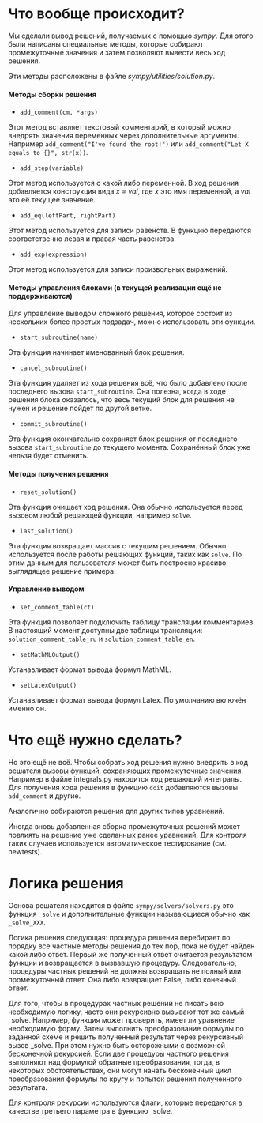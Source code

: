 # Что вообще происходит?

Мы сделали вывод решений, получаемых с помощью _sympy_. Для этого были написаны специальные методы, которые собирают промежуточные значения и затем позволяют вывести весь ход решения.

Эти методы расположены в файле _sympy/utilities/solution.py_. 

#### Методы сборки решения

- `add_comment(cm, *args)` 

Этот метод вставляет текстовый комментарий, в который можно внедрять значения переменных через дополнительные аргументы. Например `add_comment("I've found the root!")` или `add_comment("Let X equals to {}", str(x))`.

- `add_step(variable)`

Этот метод используется с какой либо переменной. В ход решения добавляется конструкция вида _x = val_, где _x_ это имя переменной, а _val_ это её текущее значение.

- `add_eq(leftPart, rightPart)`

Этот метод используется для записи равенств. В функцию передаются соответственно левая и правая часть равенства.

- `add_exp(expression)`

Этот метод используется для записи произвольных выражений.

#### Методы управления блоками (в текущей реализации ещё не поддерживаются)

Для управление выводом сложного решения, которое состоит из нескольких более простых подзадач, можно использовать эти функции.

- `start_subroutine(name)`

Эта функция начинает именованный блок решения.

- `cancel_subroutine()`

Эта функция удаляет из хода решения всё, что было добавлено после последнего вызова `start_subroutine`. Она полезна, когда в ходе решения блока оказалось, что весь текущий блок для решения не нужен и решение пойдет по другой ветке.

- `commit_subroutine()`

Эта функция окончательно сохраняет блок решения от последнего вызова `start_subroutine` до текущего момента. Сохранённый блок уже нельзя будет отменить.

#### Методы получения решения

- `reset_solution()`

Эта функция очищает ход решения. Она обычно используется перед вызовом любой решающей функции, например `solve`.

- `last_solution()`

Эта функция возвращает массив с текущим решением. Обычно используется после работы решающих функций, таких как `solve`. По этим данным для пользователя может быть построено красиво выглядящее решение примера.

#### Управление выводом

- `set_comment_table(ct)`

Эта функция позволяет подключить таблицу трансляции комментариев. В настоящий момент доступны две таблицы трансляции: `solution_comment_table_ru` и `solution_comment_table_en`.

- `setMathMLOutput()`

Устанавливает формат вывода формул MathML.

- `setLatexOutput()`

Устанавливает формат вывода формул Latex. По умолчанию включён именно он.

# Что ещё нужно сделать?

Но это ещё не всё. Чтобы собрать ход решения нужно внедрить в код решателя вызовы функций, сохраняющих промежуточные значения. 
Например в файле integrals.py находится код решающий интегралы. Для получения хода решения в функцию `doit` добавляются вызовы `add_comment` и другие.

Аналогично собираются решения для других типов уравнений.

Иногда вновь добавленная сборка промежуточных решений может повлиять на решение уже сделанных ранее уравнений. Для контроля таких случаев используется автоматическое тестирование (см. newtests).

# Логика решения

Основа решателя находится в файле `sympy/solvers/solvers.py` это функция `_solve` и дополнительные функции называющиеся обычно как `_solve_XXX`.

Логика решения следующая: процедура решения перебирает по порядку все частные методы решения до тех пор, пока не будет найден какой либо ответ. Первый же полученный ответ считается результатом функции и возвращается в вызвавшую процедуру. Следовательно, процедуры частных решений не должны возвращать не полный или промежуточный ответ. Она либо возвращает False, либо конечный ответ.

Для того, чтобы в процедурах частных решений не писать всю необходимую логику, часто они рекурсивно вызывают тот же самый _solve. Например, функция может проверить, имеет ли уравнение необходимую форму. Затем выполнить преобразование формулы по заданной схеме и решить полученный результат через рекурсивный вызов _solve. При этом нужно быть осторожными с возможной бесконечной рекурсией. Если две процедуры частного решения выполняют над формулой обратные преобразования, тогда, в некоторых обстоятельствах, они могут начать бесконечный цикл преобразования формулы по кругу и попыток решения полученного результата.

Для контроля рекурсии используются флаги, которые передаются в качестве третьего параметра в функцию _solve.
